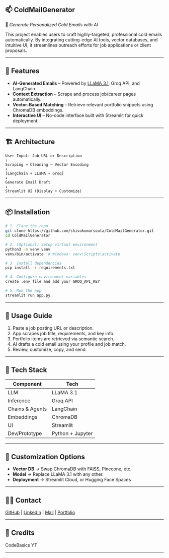 ## 📫 ColdMailGenerator

📧 *Generate Personalized Cold Emails with AI*

This project enables users to craft highly-targeted, professional cold emails automatically. By integrating cutting-edge AI tools, vector databases, and intuitive UI, it streamlines outreach efforts for job applications or client proposals.

---

## 🚀 Features

* **AI‑Generated Emails** – Powered by [LLaMA 3.1](https://github.com/facebookresearch/llama), Groq API, and LangChain.
* **Context Extraction** – Scrape and process job/career pages automatically.
* **Vector-Based Matching** – Retrieve relevant portfolio snippets using ChromaDB embeddings.
* **Interactive UI** – No-code interface built with Streamlit for quick deployment.

---

## 🏗️ Architecture

```text
User Input: Job URL or Description
↓
Scraping → Cleaning → Vector Encoding
↓
[LangChain + LLaMA + Groq]
↓
Generate Email Draft
↓
Streamlit UI (Display + Customize)
```

---

## 📦 Installation

```bash
# 1. Clone the repo
git clone https://github.com/shivakumarsouta/ColdMailGenerator.git
cd ColdMailGenerator

# 2. (Optional) Setup virtual environment
python3 -m venv venv
venv/bin/activate  # Windows: venv\Scripts\activate

# 3. Install dependencies
pip install -r requirements.txt

# 4. Configure environment variables
create .env file and add your GROQ_API_KEY

# 5. Run the app
streamlit run app.py
```

---

## 🧪 Usage Guide

1. Paste a job posting URL or description.
2. App scrapes job title, requirements, and key info.
3. Portfolio items are retrieved via semantic search.
4. AI drafts a cold email using your profile and job match.
5. Review, customize, copy, and send.

---

## 🌟 Tech Stack

| Component       | Tech             |
| --------------- | ---------------- |
| LLM             | LLaMA 3.1        |
| Inference       | Groq API         |
| Chains & Agents | LangChain        |
| Embeddings      | ChromaDB         |
| UI              | Streamlit        |
| Dev/Prototype   | Python + Jupyter |

---

## 🧩 Customization Options

* **Vector DB** → Swap ChromaDB with FAISS, Pinecone, etc.
* **Model** → Replace LLaMA 3.1 with any other.
* **Deployment** → Streamlit Cloud, or Hugging Face Spaces

---

## 🙋‍♂️ Contact

[GitHub](https://github.com/shivakumarsouta) | [LinkedIn](https://linkedin.com/in/shivakumarsouta) | [Mail](shivakumarsouta18@gmail.com) | [Portfolio](https://shivakumarsouta-portfolio.vercel.app)

---

## 🙏 Credits

CodeBasics YT

---
